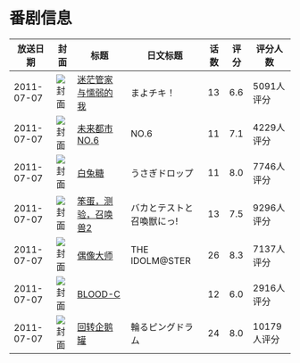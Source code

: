 # 番剧信息

|放送日期|封面|标题|日文标题|话数|评分|评分人数|
|---|---|---|---|---|---|---|
|2011-07-07|![封面](https://lain.bgm.tv/pic/cover/c/03/da/10459_HH35c.jpg)|[迷茫管家与懦弱的我](https://bangumi.tv/subject/10459)|まよチキ！|13|6.6|5091人评分|
|2011-07-07|![封面](https://lain.bgm.tv/pic/cover/c/98/3c/10842_KT5z4.jpg)|[未来都市NO.6](https://bangumi.tv/subject/10842)|NO.6|11|7.1|4229人评分|
|2011-07-07|![封面](https://lain.bgm.tv/pic/cover/c/75/96/10843_qlh5G.jpg)|[白兔糖](https://bangumi.tv/subject/10843)|うさぎドロップ|11|8.0|7746人评分|
|2011-07-07|![封面](https://lain.bgm.tv/pic/cover/c/7e/8d/11145_a5loB.jpg)|[笨蛋，测验，召唤兽2](https://bangumi.tv/subject/11145)|バカとテストと召喚獣にっ!|13|7.5|9296人评分|
|2011-07-07|![封面](https://lain.bgm.tv/pic/cover/c/a8/6a/11577_5U5G1.jpg)|[偶像大师](https://bangumi.tv/subject/11577)|THE IDOLM@STER|26|8.3|7137人评分|
|2011-07-07|![封面](https://lain.bgm.tv/pic/cover/c/76/fb/14427_w47ht.jpg)|[BLOOD-C](https://bangumi.tv/subject/14427)||12|6.0|2916人评分|
|2011-07-07|![封面](https://lain.bgm.tv/pic/cover/c/92/f6/18624_ZFj5M.jpg)|[回转企鹅罐](https://bangumi.tv/subject/18624)|輪るピングドラム|24|8.0|10179人评分|
